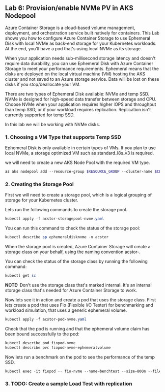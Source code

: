 ## Lab 6: Provision/enable NVMe PV in AKS Nodepool

Azure Container Storage is a cloud-based volume management, deployment, and orchestration service built natively for containers. This Lab shows you how to configure Azure Container Storage to use Ephemeral Disk with local NVMe as back-end storage for your Kubernetes workloads. At the end, you'll have a pod that's using local NVMe as its storage.

When your application needs sub-millisecond storage latency and doesn't require data durability, you can use Ephemeral Disk with Azure Container Storage to meet your performance requirements. Ephemeral means that the disks are deployed on the local virtual machine (VM) hosting the AKS cluster and not saved to an Azure storage service. Data will be lost on these disks if you stop/deallocate your VM.

There are two types of Ephemeral Disk available: NVMe and temp SSD. NVMe is designed for high-speed data transfer between storage and CPU. Choose NVMe when your application requires higher IOPS and throughput than temp SSD, or if your workload requires replication. Replication isn't currently supported for temp SSD.

In this lab we will be working with NVMe disks.

### 1. Choosing a VM Type that supports Temp SSD

Ephemeral Disk is only available in certain types of VMs. If you plan to use local NVMe, a storage optimized VM such as standard_l8s_v3 is required.

we will need to create a new AKS Node Pool with the required VM type.

```powershell
az aks nodepool add --resource-group $RESOURCE_GROUP --cluster-name $CLUSTER --name nvme --node-count 3 --node-vm-size Standard_L16s_v3 --node-osdisk-type Ephemeral --label "acstor.azure.com/io-engine=acstor"
```

### 2. Creating the Storage Pool
First we will need to create a storage pool, which is a logical grouping of storage for your Kubernetes cluster.

Lets run the following commands to create the storage pool.

```powershell
kubectl apply -f acstor-storagepool-nvme.yaml
```
You can run this command to check the status of the storage pool:

```powershell
kubectl describe sp ephemeraldisknvme -n acstor
```

When the storage pool is created, Azure Container Storage will create a storage class on your behalf, using the naming convention acstor-<storage-pool-name>.

You can check the status of the storage class by running the following command:

```powershell
kubectl get sc
```

**NOTE:** Don't use the storage class that's marked internal. It's an internal storage class that's needed for Azure Container Storage to work.

Now lets see it in action and create a pod that uses the storage class.
First lets create a pod that uses Fio (Flexible I/O Tester) for benchmarking and workload simulation, that uses a generic ephemeral volume.

```powershell
kubectl apply -f acstor-pod-nvme.yaml
```

Check that the pod is running and that the ephemeral volume claim has been bound successfully to the pod:

```powershell
kubectl describe pod fiopod-nvme
kubectl describe pvc fiopod-nvme-ephemeralvolume
```

Now lets run a benchmark on the pod to see the performance of the temp SSD.

```powershell
kubectl exec -it fiopod -- fio-nvme --name=benchtest --size=800m --filename=/volume/test --direct=1 --rw=randrw --ioengine=libaio --bs=4k --iodepth=16 --numjobs=8 --time_based --runtime=60
```


### 3. TODO: Create a sample Load Test with replication